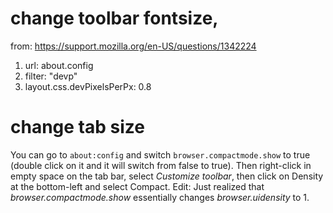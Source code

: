 # change toolbar fontsize, 
from: https://support.mozilla.org/en-US/questions/1342224
1) url: about.config
2) filter: "devp"
3) layout.css.devPixelsPerPx: 0.8

# change tab size
You can go to `about:config` and switch `browser.compactmode.show` to true (double click on it and it will switch from false to true). Then right-click in empty space on the tab bar, select *Customize toolbar*, then click on Density at the bottom-left and select Compact.
Edit: Just realized that *browser.compactmode.show* essentially changes *browser.uidensity* to 1.
